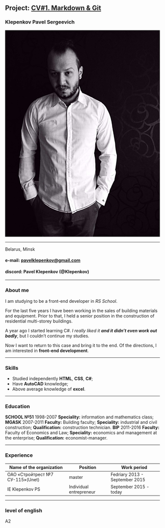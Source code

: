 ## **Project**: [CV#1. Markdown & Git](https://klepenkov.github.io/rsschool-cv/cv)
### **Klepenkov Pavel Sergeevich** 
![Photo](/CVphoto.jpg)

****
Belarus, Minsk

#### **e-mail:** pavelklepenkov@gmail.com
#### **discord:** Pavel Klepenkov (@Klepenkov)

****
### **About me**
I am studying to be a front-end developer in *RS School*. 

For the last five years I have been working in the sales of building materials and equipment. Prior to that, I held a senior position in the construction of residential multi-storey buildings. 

A year ago I started learning C#. *I really liked it* ***and it didn’t even work out badly***, but I couldn’t continue my studies. 

Now I want to return to this case and bring it to the end. Of the directions, I am interested in **front-end development**.
****
### **Skills**
* Studied independently **HTML**, **CSS**, **C#**;
* Have **AutoCAD** knowledge;
* Above average knowledge of **excel**.
****
### **Education**
**SCHOOL №51** 1998-2007 **Speciality:** information and mathematics class;
**MGASK** 2007-2011 **Faculty:** Building faculty; **Speciality:** industrial and civil construction; 
**Qualification:** construction technician.
**BIP** 2011-2016 **Faculty:** Faculty of Economics and Law; **Speciality:** economics and management at the enterprise; 
**Qualification:** economist-manager.
****
### **Experience**
| Name of the organization  | Position | Work period |
| ------------- | ------------- | ------------- |
| ОАО «Стройтрест №7 СУ-115»(Unet) | master  | Fedriary 2013 - September 2015  |
| IE Klepenkov PS   | Individual entrepreneur | September 2015 - today  |
****
### **level of english**
А2
